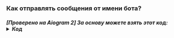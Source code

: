 <h3>Как отправлять сообщения от имени бота?</h3>
<h5>
  [Проверено на Aiogram 2]
  За основу можете взять этот код:
<details>
  <summary>Код </summary>
import requests<br>
while 1:<br>
    chat_id = ""<br>
    message = input()<br>
    url = f"https://api.telegram.org/bot{API_TOKEN}/sendMessage?chat_id={chat_id}&text={message}"<br>
    print(requests.get(url).json())<br>
</details>
</h5>
